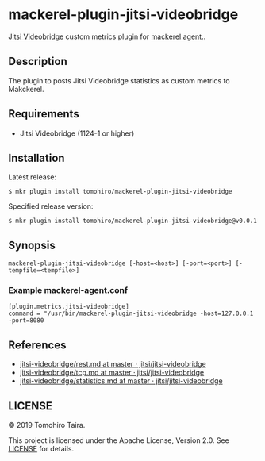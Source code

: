 mackerel-plugin-jitsi-videobridge
================================================================================

[Jitsi Videobridge][] custom metrics plugin for [mackerel agent][]..

[mackerel agent]: https://github.com/mackerelio/mackerel-agent
[Jitsi Videobridge]: https://jitsi.org/jitsi-videobridge/


Description
--------------------------------------------------------------------------------

The plugin to posts Jitsi Videobridge statistics as custom metrics to Makckerel.


Requirements
--------------------------------------------------------------------------------

- Jitsi Videobridge (1124-1 or higher)


Installation
--------------------------------------------------------------------------------

Latest release:

```
$ mkr plugin install tomohiro/mackerel-plugin-jitsi-videobridge
```

Specified release version:

```
$ mkr plugin install tomohiro/mackerel-plugin-jitsi-videobridge@v0.0.1
```


Synopsis
--------------------------------------------------------------------------------

```
mackerel-plugin-jitsi-videobridge [-host=<host>] [-port=<port>] [-tempfile=<tempfile>]
```

### Example mackerel-agent.conf

```
[plugin.metrics.jitsi-videobridge]
command = "/usr/bin/mackerel-plugin-jitsi-videobridge -host=127.0.0.1 -port=8080
```


References
--------------------------------------------------------------------------------

- [jitsi-videobridge/rest.md at master · jitsi/jitsi-videobridge](https://github.com/jitsi/jitsi-videobridge/blob/master/doc/rest.md)
- [jitsi-videobridge/tcp.md at master · jitsi/jitsi-videobridge](https://github.com/jitsi/jitsi-videobridge/blob/master/doc/tcp.md)
- [jitsi-videobridge/statistics.md at master · jitsi/jitsi-videobridge](https://github.com/jitsi/jitsi-videobridge/blob/master/doc/statistics.md)


LICENSE
--------------------------------------------------------------------------------

© 2019 Tomohiro Taira.

This project is licensed under the Apache License, Version 2.0. See [LICENSE](LICENSE) for details.
